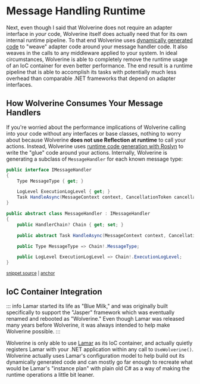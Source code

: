 # Message Handling Runtime

Next, even though I said that Wolverine does not require an adapter interface in *your* code, Wolverine itself does actually need that for its own internal runtime pipeline. To that end
Wolverine uses [dynamically generated code](./codegen) to "weave" adapter code around your message handler code. It also weaves in the calls to any middleware applied to your system.
In ideal circumstances, Wolverine is able to completely remove the runtime usage of an IoC container for even better performance. The 
end result is a runtime pipeline that is able to accomplish its tasks with potentially much less overhead than comparable .NET frameworks that depend on adapter interfaces.


## How Wolverine Consumes Your Message Handlers

If you're worried about the performance implications of Wolverine calling into your code without any interfaces or base classes, nothing to worry about because Wolverine **does not use Reflection at runtime** to call your actions. Instead, Wolverine uses [runtime
code generation with Roslyn](https://jeremydmiller.com/2015/11/11/using-roslyn-for-runtime-code-generation-in-marten/) to write the "glue" code around your actions. Internally, Wolverine is generating a subclass of `MessageHandler` for each known message type:

<!-- snippet: sample_MessageHandler -->
<a id='snippet-sample_messagehandler'></a>
```cs
public interface IMessageHandler
{
    Type MessageType { get; }

    LogLevel ExecutionLogLevel { get; }
    Task HandleAsync(MessageContext context, CancellationToken cancellation);
}

public abstract class MessageHandler : IMessageHandler
{
    public HandlerChain? Chain { get; set; }

    public abstract Task HandleAsync(MessageContext context, CancellationToken cancellation);

    public Type MessageType => Chain!.MessageType;

    public LogLevel ExecutionLogLevel => Chain!.ExecutionLogLevel;
}
```
<sup><a href='https://github.com/JasperFx/wolverine/blob/main/src/Wolverine/Runtime/Handlers/MessageHandler.cs#L5-L26' title='Snippet source file'>snippet source</a> | <a href='#snippet-sample_messagehandler' title='Start of snippet'>anchor</a></sup>
<!-- endSnippet -->


## IoC Container Integration

::: info
Lamar started its life as "Blue Milk," and was originally built specifically to support the "Jasper" framework which was eventually renamed 
and rebooted as "Wolverine." Even though Lamar was released many years before Wolverine, it was always intended to help make Wolverine possible. 
:::

Wolverine is only able to use [Lamar](https://jasperfx.github.io/lamar) as its IoC container, and actually quietly registers Lamar with your .NET application within
any call to `UseWolverine()`. Wolverine actually uses Lamar's configuration model to help build out its dynamically generated code and can mostly go far enough to
recreate what would be Lamar's "instance plan" with plain old C# as a way of making the runtime operations a little bit leaner.



